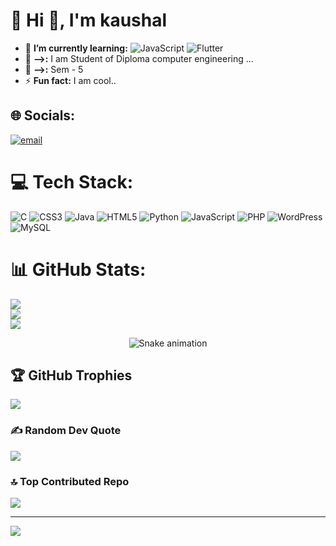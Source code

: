 # 💫 Hi 👋, I'm kaushal

- 🌱 **I’m currently learning:** ![JavaScript](https://img.shields.io/badge/javascript-%23323330.svg?style=for-the-badge&logo=javascript&logoColor=%23F7DF1E) ![Flutter](https://img.shields.io/badge/Flutter-%2302569B.svg?style=for-the-badge&logo=Flutter&logoColor=white) 
- 💬 **-->:** I am Student of Diploma computer engineering ...
- 💬 **-->:** Sem - 5  
- ⚡ **Fun fact:** I am cool..

## 🌐 Socials:
[![email](https://img.shields.io/badge/Email-D14836?logo=gmail&logoColor=white)](mailto:Kelaiyakaushal99@gmail.com) 

# 💻 Tech Stack:
![C](https://img.shields.io/badge/c-%2300599C.svg?style=for-the-badge&logo=c&logoColor=white) ![CSS3](https://img.shields.io/badge/css3-%231572B6.svg?style=for-the-badge&logo=css3&logoColor=white) ![Java](https://img.shields.io/badge/java-%23ED8B00.svg?style=for-the-badge&logo=openjdk&logoColor=white) ![HTML5](https://img.shields.io/badge/html5-%23E34F26.svg?style=for-the-badge&logo=html5&logoColor=white) ![Python](https://img.shields.io/badge/python-3670A0?style=for-the-badge&logo=python&logoColor=ffdd54) ![JavaScript](https://img.shields.io/badge/javascript-%23323330.svg?style=for-the-badge&logo=javascript&logoColor=%23F7DF1E) ![PHP](https://img.shields.io/badge/php-%23777BB4.svg?style=for-the-badge&logo=php&logoColor=white) ![WordPress](https://img.shields.io/badge/WordPress-%23117AC9.svg?style=for-the-badge&logo=WordPress&logoColor=white) ![MySQL](https://img.shields.io/badge/mysql-4479A1.svg?style=for-the-badge&logo=mysql&logoColor=white)
# 📊 GitHub Stats:
![](https://github-readme-stats.vercel.app/api?username=kelaiya-kaushal&theme=dark&hide_border=false&include_all_commits=false&count_private=false)<br/>
![](https://nirzak-streak-stats.vercel.app/?user=kelaiya-kaushal&theme=dark&hide_border=false)<br/>
![](https://github-readme-stats.vercel.app/api/top-langs/?username=kelaiya-kaushal&theme=dark&hide_border=false&include_all_commits=false&count_private=false&layout=compact)


<!-- Snake Game Repo View -->

<div align="center">
  <img src="https://profile-readme-generator.com/assets/snake.svg" alt="Snake animation" />
</div>

## 🏆 GitHub Trophies
![](https://github-profile-trophy.vercel.app/?username=kelaiya-kaushal&theme=radical&no-frame=false&no-bg=true&margin-w=4)

### ✍️ Random Dev Quote
![](https://quotes-github-readme.vercel.app/api?type=horizontal&theme=radical)

### 🔝 Top Contributed Repo
![](https://github-contributor-stats.vercel.app/api?username=kelaiya-kaushal&limit=5&theme=dark&combine_all_yearly_contributions=true)

---
[![](https://visitcount.itsvg.in/api?id=kelaiya-kaushal&icon=0&color=0)](https://visitcount.itsvg.in)

<!-- Proudly created with GPRM ( https://gprm.itsvg.in ) -->
